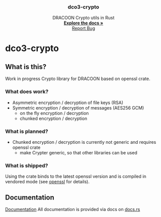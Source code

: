   <h3 align="center">dco3-crypto</h3>

  <p align="center">
    DRACOON Crypto utils in Rust
    <br />
    <a href="https://github.com/unbekanntes-pferd/dco3-crypto"><strong>Explore the docs »</strong></a>
    <br />
    <a href="https://github.com/unbekanntes-pferd/dco3-crypto/issues">Report Bug</a>
  </p>
</p>

# dco3-crypto

## What is this?

Work in progress Crypto library for DRACOON based on openssl crate.

### What does work?

- Asymmetric encryption / decryption of file keys (RSA)
- Symmetric encryption / decryption of messages (AES256 GCM)
  - on the fly encryption / decryption 
  - chunked encryption / decryption

### What is planned?

- Chunked encryption / decryption is currently not generic and requires openssl crate
  - make Crypter generic, so that other libraries can be used

### What is shipped?
Using the crate binds to the latest openssl version and is compiled in vendored mode (see [openssl](https://crates.io/crates/openssl) for details). 

## Documentation

[Documentation](https://crates.io/crates/dco3_crypto)
All documentation is provided via docs on [docs.rs](https://docs.rs/dco3_crypto/latest/dco3_crypto/)